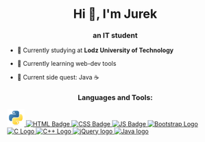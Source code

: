 <h1 align="center">Hi 👋, I'm Jurek</h1>
<h3 align="center">an IT student</h3>

- 📖 Currently studying at **Lodz University of Technology**

- 🌱 Currently learning web-dev tools

- 🎯 Current side quest: Java ☕

<h3 align="center">Languages and Tools:</h3>
<a href="https://www.python.org/" target="_blank" title="Python Documentation">
  <img src="https://raw.githubusercontent.com/devicons/devicon/master/icons/python/python-original.svg" alt="Python Logo" width="40" height="40">
</a>

<a href="https://www.w3schools.com/html/" target="_blank" title="Html Documentation">
  <img src="https://upload.wikimedia.org/wikipedia/commons/6/61/HTML5_logo_and_wordmark.svg" alt="HTML Badge" width="40" height="40">
</a>

<a href="https://www.w3schools.com/css/" target="_blank" title="CSS Documentation">
  <img src="https://upload.wikimedia.org/wikipedia/commons/d/d5/CSS3_logo_and_wordmark.svg" alt="CSS Badge" width="40" height="40">
</a>

<a href="https://www.w3schools.com/js/" target="_blank" title="JS Documentation">
  <img src="https://upload.wikimedia.org/wikipedia/commons/d/d4/Javascript-shield.svg" alt="JS Badge" width="40" height="40">
</a>

<a href="https://getbootstrap.com/" target="_blank" title="Bootstrap Documentation">
  <img src="https://upload.wikimedia.org/wikipedia/commons/b/b2/Bootstrap_logo.svg" alt="Bootstrap Logo" width="50" height="40">
</a>

<a href="https://en.cppreference.com/w/c/language" target="_blank" title="C Documentation">
  <img src="https://upload.wikimedia.org/wikipedia/commons/1/18/C_Programming_Language.svg" alt="C Logo" width="40" height="40">
</a>

<a href="https://en.cppreference.com/w/" target="_blank" title="C++ Documentation">
  <img src="https://upload.wikimedia.org/wikipedia/commons/1/18/ISO_C%2B%2B_Logo.svg" alt="C++ Logo" width="40" height="40">
</a>

<a href="https://jquery.com/" target="_blank" title="jQuery Docs">
  <img src="https://www.vectorlogo.zone/logos/jquery/jquery-icon.svg" alt="jQuery logo" width="40" height="40">
</a>

<a href="https://dev.java/" target="_blank" title="Java Docs">
  <img src="https://github.com/user-attachments/assets/97c9619a-96ea-46f4-a38a-7a5c21205012" alt="Java logo" width="40" height="40">
</a>



